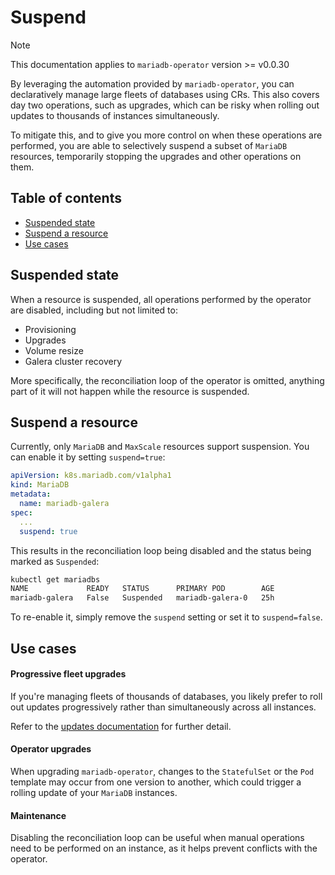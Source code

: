 # Suspend

> [!NOTE]  
> This documentation applies to `mariadb-operator` version >= v0.0.30

By leveraging the automation provided by `mariadb-operator`, you can declaratively manage large fleets of databases using CRs. This also covers day two operations, such as upgrades, which can be risky when rolling out updates to thousands of instances simultaneously.

To mitigate this, and to give you more control on when these operations are performed, you are able to selectively suspend a subset of `MariaDB` resources, temporarily stopping the upgrades and other operations on them.

## Table of contents
<!-- toc -->
- [Suspended state](#suspended-state)
- [Suspend a resource](#suspend-a-resource)
- [Use cases](#use-cases)
<!-- /toc -->

## Suspended state

When a resource is suspended, all operations performed by the operator are disabled, including but not limited to:
- Provisioning
- Upgrades
- Volume resize
- Galera cluster recovery

More specifically, the reconciliation loop of the operator is omitted, anything part of it will not happen while the resource is suspended.

## Suspend a resource

Currently, only `MariaDB` and `MaxScale` resources support suspension. You can enable it by setting `suspend=true`:

```yaml
apiVersion: k8s.mariadb.com/v1alpha1
kind: MariaDB
metadata:
  name: mariadb-galera
spec:
  ...
  suspend: true
```

This results in the reconciliation loop being disabled and the status being marked as `Suspended`:

```bash
kubectl get mariadbs
NAME             READY   STATUS      PRIMARY POD        AGE
mariadb-galera   False   Suspended   mariadb-galera-0   25h
```

To re-enable it, simply remove the `suspend` setting or set it to `suspend=false`.

## Use cases

#### Progressive fleet upgrades

If you're managing fleets of thousands of databases, you likely prefer to roll out updates progressively rather than simultaneously across all instances.

Refer to the [updates documentation](./UPDATES.md) for further detail.

#### Operator upgrades

When upgrading `mariadb-operator`, changes to the `StatefulSet` or the `Pod` template may occur from one version to another, which could trigger a rolling update of your `MariaDB` instances.

#### Maintenance

Disabling the reconciliation loop can be useful when manual operations need to be performed on an instance, as it helps prevent conflicts with the operator.